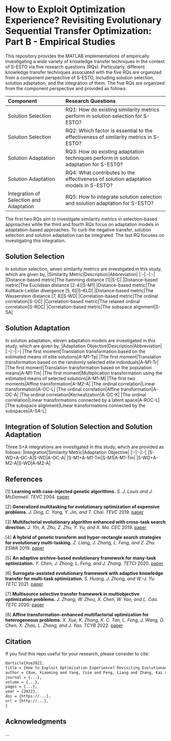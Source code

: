 # How to Exploit Optimization Experience? Revisiting Evolutionary Sequential Transfer Optimization: Part B - Empirical Studies

This repository provides the MATLAB implementations of empirically investigating a wide variety of knowledge transfer techniques in the context of S-ESTO via five research questions (RQs). Particularly, different knowledge transfer techniques associated with the five RQs are organized from a component perspective of S-ESTO, including solution selection, solution adaptation, and the integration of them. The five RQs are organized from the component perspective and provided as follows:

|Component|Research Questions|
|:-|:-|
|Solution Selection|RQ1: How do existing similarity metrics perform in solution selection for S-ESTO?|
|Solution Selection|RQ2: Which factor is essential to the effectiveness of similarity metrics in S-ESTO?|
|Solution Adaptation|RQ3: How do existing adaptation techniques perform in solution adaptation for S-ESTO?|
|Solution Adaptation|RQ4: What contributes to the effectiveness of solution adaptation models in S-ESTO?|
|Integration of Selection and Adaptation|RQ5:  How to integrate solution selection and solution adaptation for S-ESTO?|

The first two RQs aim to investigate similarity metrics in selection-based approaches while the third and fourth RQs focus on adaptation models in adaptation-based approaches. To curb the negative transfer, solution selection and solution adaptation can be integrated. The last RQ focuses on investigating this integration.

## Solution Selection
In solution selection, seven similarity metrics are investigated in this study, which are given by,
|Similarity Metric|Description|Abbreviation|
|:-|:-|:-|
|Distance-based metric|The hamming distance [1]|S-C|
|Distance-based metric|The Euclidean distance [2-4]|S-M1|
|Distance-based metric|The Kullback-Leibler divergence [5, 6]|S-KLD|
|Distance-based metric|The Wasserstein distance [7, 8]|S-WD|
|Correlation-based metric|The ordinal correlation|S-OC|
|Correlation-based metric|The relaxed ordinal correlation|S-ROC|
|Correlation-based metric|The subspace alignment|S-SA|

## Solution Adaptation
In solution adaptation, eleven adaptation models are investigated in this study, which are given by,
|Adaptation Objective|Description|Abbreviation|
|:-|:-|:-|
|The first moment|Translation transformation based on the estimated means of elite solutions|A-M1-Tp|
|The first moment|Translation transformation based on the randomly selected elite individuals|A-M1-Tr|
|The first moment|Translation transformation based on the population means|A-M1-Tm|
|The first moment|Multiplication transformation using the estimated means of selected solutions|A-M1-M|
|The first two moments|Affine transformation|A-M2-A|
|The ordinal correlation|Linear transformation|A-OC-L|
|The ordinal correlation|Affine transformation|A-OC-A|
|The ordinal correlation|Kernealization|A-OC-K|
|The ordinal correlation|Linear transformations connected by a latent space|A-ROC-L|
|The subspace alignment|Linear transformations connected by the subspaces|A-SA-L|

## Integration of Solution Selection and Solution Adaptation
Three S+A integrations are investigated in this study, which are provided as follows:
|Integration|Similarity Metric|Adaptation Objective|
|:-|:-|:-|
|S-WD+A-OC-A|S-WD|A-OC-A|
|S-M1+A-M1-Tm|S-M1|A-M1-Tm|
|S-WD+A-M2-A|S-WD|A-M2-A|

## References
[1] **Learning with case-injected genetic algorithms.** *S. J. Louis and J. McDonnell.* *TEVC* 2004. [paper](https://ieeexplore.ieee.org/abstract/document/1324694)

[2] **Generalized multitasking for evolutionary optimization of expensive problems.** *J. Ding, C. Yang, Y. Jin, and T. Chai.* *TEVC* 2019. [paper](https://ieeexplore.ieee.org/abstract/document/8231172)

[3] **Multifactorial evolutionary algorithm enhanced with cross-task search direction.** *J. Yin, A. Zhu, Z. Zhu, Y. Yu, and X. Ma.* *CEC* 2019. [paper](https://ieeexplore.ieee.org/abstract/document/8789959)

[4] **A hybrid of genetic transform and hyper-rectangle search strategies for evolutionary multi-tasking.** *Z. Liang, J. Zhang, L. Feng, and Z. Zhu.* *ESWA* 2019. [paper](https://www.sciencedirect.com/science/article/pii/S0957417419304944)

[5] **An adaptive archive-based evolutionary framework for many-task optimization.** *Y. Chen, J. Zhong, L. Feng, and J. Zhang.* *TETCI* 2020. [paper](https://ieeexplore.ieee.org/abstract/document/8727933)

[6] **Surrogate-assisted evolutionary framework with adaptive knowledge transfer for multi-task optimization.** *S. Huang, J. Zhong, and W.-J. Yu.* *TETC* 2021. [paper](https://ieeexplore.ieee.org/abstract/document/8863918)

[7] **Multisource selective transfer framework in multiobjective optimization problems.** *J. Zhang, W. Zhou, X. Chen, W. Yao, and L. Cao.* *TETC* 2020. [paper](https://ieeexplore.ieee.org/abstract/document/8752421)

[8] **Affine transformation-enhanced multifactorial optimization for heterogeneous problems.** *X. Xue, K. Zhang, K. C. Tan, L. Feng, J. Wang, G. Chen, X. Zhao, L. Zhang, and J. Yao.* *TCYB* 2022. [paper](https://ieeexplore.ieee.org/abstract/document/9295394)

## Citation

If you find this repo useful for your research, please consider to cite:
```latex
@article{Xue2022,
title = {How to Exploit Optimization Experience? Revisiting Evolutionary Sequential Transfer Optimization: Part B - Empirical Studies},
author = {Xue, Xiaoming and Yang, Cuie and Feng, Liang and Zhang, Kai and Song, Linqi and Tan, Kay Chen}
journal = {...},
volume = {...},
pages = {...},
year = {2022},
doi = {https://...},
url = {http://...},
}
```

## Acknowledgments

...

